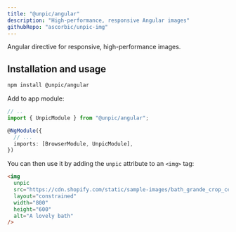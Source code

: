 ```yaml
---
title: "@unpic/angular"
description: "High-performance, responsive Angular images"
githubRepo: "ascorbic/unpic-img"
---
```


Angular directive for responsive, high-performance images.

## Installation and usage

```bash
npm install @unpic/angular
```

Add to app module:

```typescript
// ..
import { UnpicModule } from "@unpic/angular";

@NgModule({
  // ...
  imports: [BrowserModule, UnpicModule],
})
```

You can then use it by adding the `unpic` attribute to an `<img>` tag:

```html
<img
  unpic
  src="https://cdn.shopify.com/static/sample-images/bath_grande_crop_center.jpeg"
  layout="constrained"
  width="800"
  height="600"
  alt="A lovely bath"
/>
```
